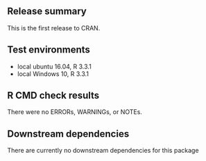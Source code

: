 ## Release summary

This is the first release to CRAN.

## Test environments

- local ubuntu 16.04, R 3.3.1
- local Windows 10, R 3.3.1

## R CMD check results

There were no ERRORs, WARNINGs, or NOTEs.

## Downstream dependencies

There are currently no downstream dependencies for this package
